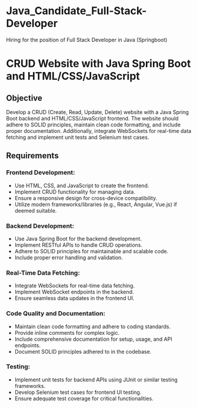 # Java_Candidate_Full-Stack-Developer
Hiring for the position of Full Stack Developer in Java (Springboot)

# CRUD Website with Java Spring Boot and HTML/CSS/JavaScript

## Objective
Develop a CRUD (Create, Read, Update, Delete) website with a Java Spring Boot backend and HTML/CSS/JavaScript frontend. The website should adhere to SOLID principles, maintain clean code formatting, and include proper documentation. Additionally, integrate WebSockets for real-time data fetching and implement unit tests and Selenium test cases.

## Requirements

### Frontend Development:
- Use HTML, CSS, and JavaScript to create the frontend.
- Implement CRUD functionality for managing data.
- Ensure a responsive design for cross-device compatibility.
- Utilize modern frameworks/libraries (e.g., React, Angular, Vue.js) if deemed suitable.

### Backend Development:
- Use Java Spring Boot for the backend development.
- Implement RESTful APIs to handle CRUD operations.
- Adhere to SOLID principles for maintainable and scalable code.
- Include proper error handling and validation.

### Real-Time Data Fetching:
- Integrate WebSockets for real-time data fetching.
- Implement WebSocket endpoints in the backend.
- Ensure seamless data updates in the frontend UI.

### Code Quality and Documentation:
- Maintain clean code formatting and adhere to coding standards.
- Provide inline comments for complex logic.
- Include comprehensive documentation for setup, usage, and API endpoints.
- Document SOLID principles adhered to in the codebase.

### Testing:
- Implement unit tests for backend APIs using JUnit or similar testing frameworks.
- Develop Selenium test cases for frontend UI testing.
- Ensure adequate test coverage for critical functionalities.
